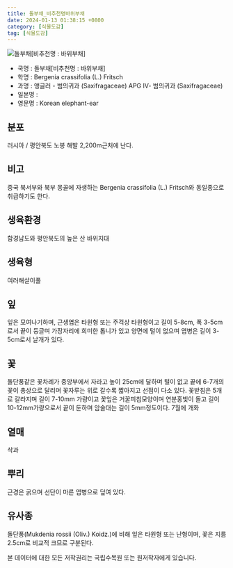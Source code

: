 ```yaml
---
title: 돌부채_비추천명바위부채
date: 2024-01-13 01:38:15 +0800
category: [식물도감]
tag: [식물도감]
---
```




![돌부채[비추천명 : 바위부채]](/fileUpload/plants/basic/Saxifragaceae/Bergenia/P000002800/P000002800_220206_1_th2.jpg)
- 국명 : 돌부채[비추천명 : 바위부채]
- 학명 : Bergenia crassifolia (L.) Fritsch
- 과명 : 앵글러 - 범의귀과 (Saxifragaceae) APG Ⅳ- 범의귀과 (Saxifragaceae)
- 일본명 : 
- 영문명 : Korean elephant-ear


## 분포
러시아 / 평안북도 노봉 해발 2,200m근처에 난다.
## 비고
중국 북서부와 북부 몽골에 자생하는 Bergenia crassifolia (L.) Fritsch와 동일종으로 취급하기도 한다.
## 생육환경
함경남도와 평안북도의 높은 산 바위지대
## 생육형
여러해살이풀 
## 잎
잎은 모여나기하며, 근생엽은 타원형 또는 주걱상 타원형이고 길이 5-8cm, 폭 3-5cm로서 끝이 둥글며 가장자리에 희미한 톱니가 있고 양면에 털이 없으며 엽병은 길이 3-5cm로서 날개가 있다.
## 꽃
돌단풍같은 꽃차례가 중앙부에서 자라고 높이 25cm에 달하며 털이 없고 끝에 6-7개의 꽃이 총상으로 달리며 꽃자루는 위로 갈수록 짧아지고 선점이 다소 있다. 꽃받침은 5개로 갈라지며 길이 7-10mm 가량이고 꽃잎은 거꿀피침모양이며 연분홍빛이 돌고 길이 10-12mm가량으로서 끝이 둔하며 암술대는 길이 5mm정도이다. 7월에 개화
## 열매
삭과
## 뿌리
근경은 굵으며 선단이 마른 엽병으로 덮여 있다.
## 유사종
돌단풍(Mukdenia rossii (Oliv.) Koidz.)에 비해 잎은 타원형 또는 난형이며, 꽃은 지름 2.5cm로 비교적 크므로 구분된다.






본 데이터에 대한 모든 저작권리는 국립수목원 또는 원저작자에게 있습니다.
